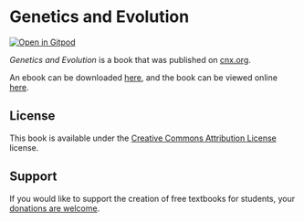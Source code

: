 # Genetics and Evolution

[![Open in Gitpod](https://gitpod.io/button/open-in-gitpod.svg)](https://gitpod.io/from-referrer/)

_Genetics and Evolution_ is a book that was published on [cnx.org](https://cnx.org/).

An ebook can be downloaded [here](https://github.com/cnx-user-books/cnxbook-genetics-and-evolution/releases/latest), and the book can be viewed online [here](https://github.com/cnx-user-books/cnxbook-genetics-and-evolution/releases/latest).

## License
This book is available under the [Creative Commons Attribution License](./LICENSE) license.

## Support
If you would like to support the creation of free textbooks for students, your [donations are welcome](https://riceconnect.rice.edu/donation/support-openstax-banner).
